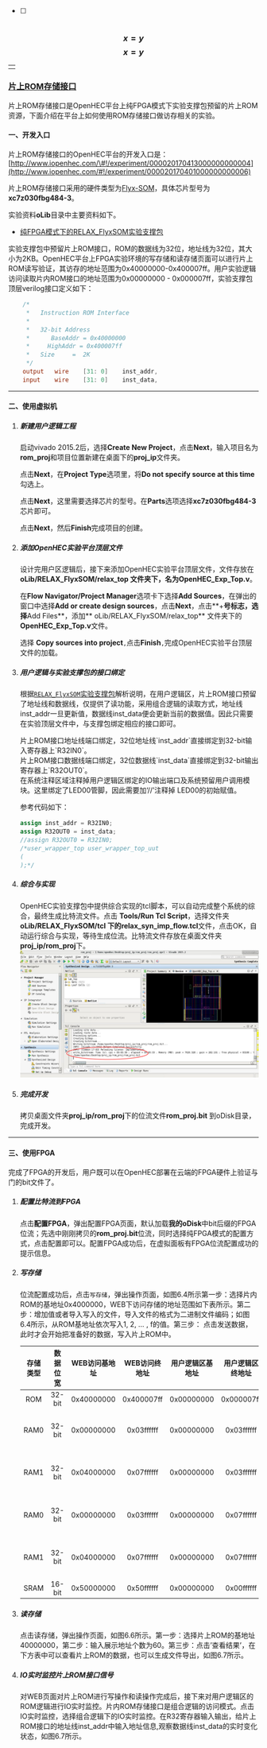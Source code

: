 * [ ] |  |
  | :--- |

### $$x = y$$$$x = y$$

|  |
| :--- |
|  |

### [片上ROM存储接口](http://www.iopenhec.com/#!/experiment/000020170413000000000004)

片上ROM存储接口是OpenHEC平台上纯FPGA模式下实验支撑包预留的片上ROM资源，下面介绍在平台上如何使用ROM存储接口做访存相关的实验。

#### 一、开发入口

片上ROM存储接口的OpenHEC平台的开发入口是：[http://www.iopenhec.com/\#!/experiment/000020170413000000000004](http://www.iopenhec.com/#!/experiment/000020170401000000000006)

片上ROM存储接口采用的硬件类型为[Flyx-SOM](http://www.iopenhec.com/#!/hardware/000020161019000000000012)，具体芯片型号为**xc7z030fbg484-3**。

实验资料**oLib**目录中主要资料如下。

* [纯FPGA模式下的RELAX\_FlyxSOM实验支撑包](http://doc.iopenhec.com/ying-jian/flyx-somji-chu-pei-zhi/ying-jian-zhi-cheng-bao/shi-yan-zhi-cheng-bao-relax-flyxsom-ru-men-shou-ce.html)

实验支撑包中预留片上ROM接口，ROM的数据线为32位，地址线为32位，其大小为2KB。OpenHEC平台上FPGA实验环境的写存储和读存储页面可以进行片上ROM读写验证，其访存的地址范围为0x40000000-0x400007ff。用户实验逻辑访问读取片内ROM接口的地址范围为0x00000000 - 0x000007ff，实验支撑包顶层verilog接口定义如下：

```verilog
    /*
     *   Instruction ROM Interface 
     *
     *   32-bit Address     
     *      BaseAddr = 0x40000000
     *     HighAddr = 0x400007ff
     *   Size     =  2K
     */
    output   wire    [31: 0]    inst_addr,
    input    wire    [31: 0]    inst_data,
```

---

#### 二、使用虚拟机

1. ##### 新建用户逻辑工程

   启动vivado 2015.2后，选择**Create New Project**，点击**Next**，输入项目名为**rom\_proj**和项目位置新建在桌面下的**proj\_ip**文件夹。

   点击**Next**，在**Project Type**选项里，将**Do not specify source at this time**勾选上。

   点击**Next**，这里需要选择芯片的型号。在**Parts**选项选择**xc7z030fbg484-3**芯片即可。

   点击**Next**，然后**Finish**完成项目的创建。

2. ##### 添加OpenHEC实验平台顶层文件

   设计完用户区逻辑后，接下来添加OpenHEC实验平台顶层文件，文件存放在**oLib/RELAX\_FlyxSOM/relax\_top **文件夹下，名为**OpenHEC\_Exp\_Top.v**。

   在**Flow Navigator/Project Manager**选项卡下选择**Add Sources**，在弹出的窗口中选择**Add or create design sources**，点击**Next**，点击**+**号标志，选择**Add Files**，添加** oLib/RELAX\_FlyxSOM/relax\_top** 文件夹下的**OpenHEC\_Exp\_Top.v**文件。

   选择 **Copy sources into project**`,`点击**Finish**`,`完成OpenHEC实验平台顶层文件的加载。

3. ##### 用户逻辑与实验支撑包的接口绑定

   根据[`RELAX_FlyxSOM`实验支撑包](http://doc.iopenhec.com/ying-jian/flyx-somji-chu-pei-zhi/ying-jian-zhi-cheng-bao/shi-yan-zhi-cheng-bao-relax-flyxsom-ru-men-shou-ce.html)解析说明，在用户逻辑区，片上ROM接口预留了地址线和数据线，仅提供了读功能，采用组合逻辑的读取方式，地址线inst\_addr一旦更新值，数据线inst\_data便会更新当前的数据值。因此只需要在实验顶层文件中，与支撑包绑定相应的接口即可。

   片上ROM接口地址线端口绑定，32位地址线\`inst\_addr\`直接绑定到32-bit输入寄存器上\`R32IN0\`。  
   片上ROM接口数据线端口绑定，32位数据线\`inst\_data\`直接绑定到32-bit输出寄存器上\`R32OUT0\`。  
   在系统注释区域注释掉用户逻辑区绑定的IO输出端口及系统预留用户调用模块。这里绑定了LED00管脚，因此需要加‘//’注释掉 LED00的初始赋值。

   参考代码如下：

   ```verilog
   assign inst_addr = R32IN0;
   assign R32OUT0 = inst_data;
   //assign R32OUT0 = R32IN0;
   /*user_wrapper_top user_wrapper_top_uut
   (
   );*/
   ```

4. ##### 综合与实现

   OpenHEC实验支撑包中提供综合实现的tcl脚本，可以自动完成整个系统的综合，最终生成比特流文件。点击 **Tools/Run Tcl Script**，选择文件夹**oLib/RELAX\_FlyxSOM/tcl **下的**relax\_syn\_imp\_flow.tcl**文件，点击OK，自动运行综合与实现，等待生成位流。比特流文件存放在桌面文件夹**proj\_ip/rom\_proj**下。![](/assets/syn003.png)

5. ##### 完成开发

   拷贝桌面文件夹**proj\_ip/rom\_proj**下的位流文件**rom\_proj.bit** 到oDisk目录，完成开发。

---

#### 三、使用FPGA

完成了FPGA的开发后，用户既可以在OpenHEC部署在云端的FPGA硬件上验证与门的bit文件了。

1. ##### 配置比特流到FPGA

   点击**配置FPGA**，弹出配置FPGA页面，默认加载**我的oDisk**中bit后缀的FPGA位流；先选中刚刚拷贝的**rom\_proj.bit**位流，同时选择纯FPGA模式的配置方式，点击配置即可以。配置FPGA成功后，在虚拟面板有FPGA位流配置成功的提示信息。

2. ##### 写存储

   位流配置成功后，点击`写存储`，弹出操作页面，如图6.4所示第一步：选择片内ROM的基地址0x4000000，WEB下访问存储的地址范围如下表所示。第二步：增加值或者导入写入的文件，导入文件的格式为二进制文件编码；如图6.4所示，从ROM基地址依次写入1, 2, … , f的值。第三步： 点击发送数据，此时才会开始把准备好的数据，写入片上ROM中。

   | 存储类型 | 数据位宽 | WEB访问基地址 | WEB访问终地址 | 用户逻辑区基地址 | 用户逻辑区终地址 | 大小 | 说明 |
   | :---: | :---: | :---: | :---: | :---: | :---: | :---: | :---: |
   | ROM | 32-bit | 0x40000000 | 0x400007ff | 0x00000000 | 0x000007ff | 2KB |  |
   | RAM0 | 32-bit | 0x00000000 | 0x03ffffff | 0x00000000 | 0x03ffffff | 64MB | 独立编址 |
   | RAM1 | 32-bit | 0x04000000 | 0x07ffffff | 0x00000000 | 0x03ffffff | 64MB | 独立编址 |
   | RAM0 | 32-bit | 0x00000000 | 0x03ffffff | 0x00000000 | 0x07ffffff | 128MB | 统一编址 |
   | RAM1 | 32-bit | 0x04000000 | 0x07ffffff | 0x00000000 | 0x07ffffff | 128MB | 统一编址 |
   | SRAM | 16-bit | 0x50000000 | 0x50ffffff | 0x00000000 | 0x00ffffff | 16MB |  |

3. ##### 读存储

   点击读存储，弹出操作页面，如图6.6所示。第一步：选择片上ROM的基地址40000000，第二步：输入展示地址个数为60。第三步：点击’查看结果’，在下方表中可以查看片上ROM的数据，也可以生成文件导出，如图6.7所示。

4. ##### IO实时监控片上ROM接口信号

   对WEB页面对片上ROM进行写操作和读操作完成后，接下来对用户逻辑区的ROM逻辑进行IO实时监控。片内ROM存储接口是组合逻辑的访问模式。点击IO实时监控，选择组合逻辑下的IO实时监控。在R32寄存器输入输出，给片上ROM接口的地址线inst\_addr中输入地址信息,观察数据线inst\_data的实时变化状态，如图6.7所示。



